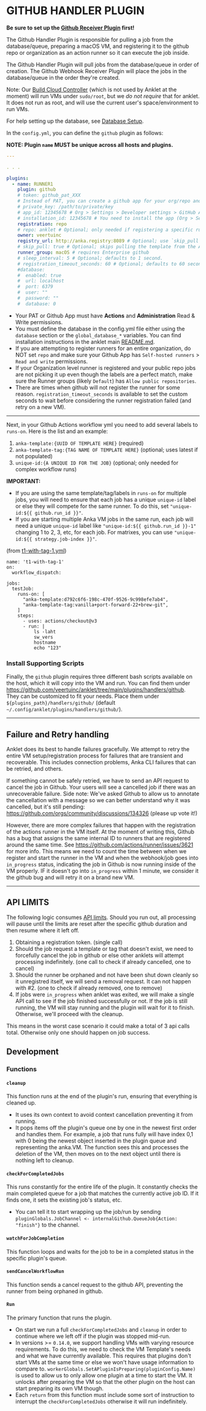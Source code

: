 # GITHUB HANDLER PLUGIN

**Be sure to set up the [Github Receiver Plugin](../../receivers/github/README.md) first!**

The Github Handler Plugin is responsible for pulling a job from the database/queue, preparing a macOS VM, and registering it to the github repo or organization as an action runner so it can execute the job inside.

The Github Handler Plugin will pull jobs from the database/queue in order of creation. The Github Webhook Receiver Plugin will place the jobs in the database/queue in the order they're created. 

Note: Our [Build Cloud Controller](https://docs.veertu.com/anka/anka-build-cloud/#anka-controller) (which is not used by Anklet at the moment) will run VMs under `sudo/root`, but we *do not require* that for anklet. It does not run as root, and will use the current user's space/environment to run VMs.

For help setting up the database, see [Database Setup](https://github.com/veertuinc/anklet/tree/main?tab=readme-ov-file#database-setup).

In the `config.yml`, you can define the `github` plugin as follows:

**NOTE: Plugin `name` MUST be unique across all hosts and plugins.**

```yaml
---

. . .

plugins:
  - name: RUNNER1
    plugin: github
    # token: github_pat_XXX
    # Instead of PAT, you can create a github app for your org/repo and use its credentials instead.
    # private_key: /path/to/private/key
    # app_id: 12345678 # Org > Settings > Developer settings > GitHub Apps > New GitHub App
    # installation_id: 12345678 # You need to install the app (Org > Settings > Developer settings > GitHub Apps > click Edit for the app > Install App > select your Repo > then check the URL bar for the installation ID)
    registration: repo
    # repo: anklet # Optional; only needed if registering a specific runner for a repo, otherwise it will be an org level runner.
    owner: veertuinc
    registry_url: http://anka.registry:8089 # Optional; use `skip_pull` to skip pulling the template.
    # skip_pull: true # Optional; skips pulling the template from the Anka Build Cloud Registry
    runner_group: macOS # requires Enterprise github
    # sleep_interval: 5 # Optional; defaults to 1 second.
    # registration_timeout_seconds: 60 # Optional; defaults to 60 seconds.
    #database:
    #  enabled: true
    #  url: localhost
    #  port: 6379
    #  user: ""
    #  password: ""
    #  database: 0
```

- Your PAT or Github App must have **Actions** and **Administration** Read & Write permissions.
- You must define the database in the config.yml file either using the `database` section or the `global_database_*` variables. You can find installation instructions in the anklet main [README.md](../../README.md#database-setup).
- If you are attempting to register runners for an entire organization, do NOT set `repo` and make sure your Github App has `Self-hosted runners` > `Read and write` permissions.
- If your Organization level runner is registered and your public repo jobs are not picking it up even though the labels are a perfect match, make sure the Runner groups (likely `Default`) has `Allow public repositories`.
- There are times when github will not register the runner for some reason. `registration_timeout_seconds` is available to set the custom seconds to wait before considering the runner registration failed (and retry on a new VM).

---

Next, in your Github Actions workflow yml you need to add several labels to `runs-on`. Here is the list and an example:

1. `anka-template:{UUID OF TEMPLATE HERE}` (required)
1. `anka-template-tag:{TAG NAME OF TEMPLATE HERE}` (optional; uses latest if not populated)
1. `unique-id:{A UNIQUE ID FOR THE JOB}` (optional; only needed for complex workflow runs)
<!-- 1. `run-id:${{ github.run_id }}` (do not change this) - label that is used to ensure that jobs in the same workspace don't compete for the same runner. -->
<!-- 1. `unique-id:{UNIQUE ID OF JOB HERE}` - a label that is used to ensure multiple jobs in the same run don't compete for the same runner. -->

**IMPORTANT:** 

- If you are using the same template/tag/labels in `runs-on` for multiple jobs, you will need to ensure that each job has a unique `unique-id` label or else they will compete for the same runner. To do this, set `"unique-id:${{ github.run_id }}"`.
- If you are starting multiple Anka VM jobs in the same run, each job will need a unique `unique-id` label like `"unique-id:${{ github.run_id }}-1"` changing 1 to 2, 3, etc, for each job. For matrixes, you can use `"unique-id:${{ strategy.job-index }}"`.

(from [t1-with-tag-1.yml](.github/workflows/t1-with-tag-1.yml))

```
name: 't1-with-tag-1'
on:
  workflow_dispatch:

jobs:
  testJob:
    runs-on: [ 
      "anka-template:d792c6f6-198c-470f-9526-9c998efe7ab4", 
      "anka-template-tag:vanilla+port-forward-22+brew-git",
    ]
    steps:
      - uses: actions/checkout@v3
      - run: |
          ls -laht
          sw_vers
          hostname
          echo "123"
```

### Install Supporting Scripts

Finally, the `github` plugin requires three different bash scripts available on the host, which it will copy into the VM and run. You can find them under https://github.com/veertuinc/anklet/tree/main/plugins/handlers/github. They can be customized to fit your needs. Place them under `${plugins_path}/handlers/github/` (default `~/.config/anklet/plugins/handlers/github/`).

---

## Failure and Retry handling

Anklet does its best to handle failures gracefully. We attempt to retry the entire VM setup/registration process for failures that are transient and recoverable. This includes connection problems, Anka CLI failures that can be retried, and others.

If something cannot be safely retried, we have to send an API request to cancel the job in Github. Your users will see a cancelled job if there was an unrecoverable failure. Side note: We've asked Github to allow us to annotate the cancellation with a message so we can better understand why it was cancelled, but it's still pending: https://github.com/orgs/community/discussions/134326 (please up vote it!)

However, there are more complex failures that happen with the registration of the actions runner in the VM itself. At the moment of writing this, Github has a bug that assigns the same internal ID to runners that are registered around the same time. See https://github.com/actions/runner/issues/3621 for more info. This means we need to count the time between when we register and start the runner in the VM and when the webhook/job goes into `in_progress` status, indicating the job in Github is now running inside of the VM properly. IF it doesn't go into `in_progress` within 1 minute, we consider it the github bug and will retry it on a brand new VM.

---

## API LIMITS

The following logic consumes [API limits](https://docs.github.com/en/rest/using-the-rest-api/rate-limits-for-the-rest-api?apiVersion=2022-11-28). Should you run out, all processing will pause until the limits are reset after the specific github duration and then resume where it left off.

  1. Obtaining a registration token. (single call)
  2. Should the job request a template or tag that doesn't exist, we need to forcefully cancel the job in github or else other anklets will attempt processing indefinitely. (one call to check if already cancelled, one to cancel)
  3. Should the runner be orphaned and not have been shut down cleanly so it unregistred itself, we will send a removal request. It can not happen with #2. (one to check if already removed, one to remove)
  4. If jobs were `in_progress` when anklet was exited, we will make a single API call to see if the job finished successfully or not. If the job is still running, the VM will stay running and the plugin will wait for it to finish. Otherwise, we'll proceed with the cleanup.

This means in the worst case scenario it could make a total of 3 api calls total. Otherwise only one should happen on job success.


## Development

### Functions

#### `cleanup`

This function runs at the end of the plugin's run, ensuring that everything is cleaned up.

- It uses its own context to avoid context cancellation preventing it from running.
- It pops items off the plugin's queue one by one in the newest first order and handles them. For example, a job that runs fully will have index 0,1 with 0 being the newest object inserted in the plugin queue and representing the anka.VM. The function sees this and processes the deletion of the VM, then moves on to the next object until there is nothing left to cleanup.

#### `checkForCompletedJobs`

This runs constantly for the entire life of the plugin. It constantly checks the main completed queue for a job that matches the currently active job ID. If it finds one, it sets the existing job's status, etc.

- You can tell it to start wrapping up the job/run by sending `pluginGlobals.JobChannel <- internalGithub.QueueJob{Action: "finish"}` to the channel.

#### `watchForJobCompletion`

This function loops and waits for the job to be in a completed status in the specific plugin's queue.

#### `sendCancelWorkflowRun`

This function sends a cancel request to the github API, preventing the runner from being orphaned in github.

#### `Run`

The primary function that runs the plugin.

- On start we run a full `checkForCompletedJobs` and `cleanup` in order to continue where we left off if the plugin was stopped mid-run.
- In versions >= `0.14.0`, we support handling VMs with varying resource requirements. To do this, we need to check the VM Template's needs and what we have currently available. This requires that plugins don't start VMs at the same time or else we won't have usage information to compare to. `workerGlobals.SetAPluginIsPreparing(pluginConfig.Name)` is used to allow us to only allow one plugin at a time to start the VM. It unlocks after preparing the VM so that the other plugin on the host can start preparing its own VM though.
- Each `return` from this function must include some sort of instruction to interrupt the `checkForCompletedJobs` otherwise it will run indefinitely.
